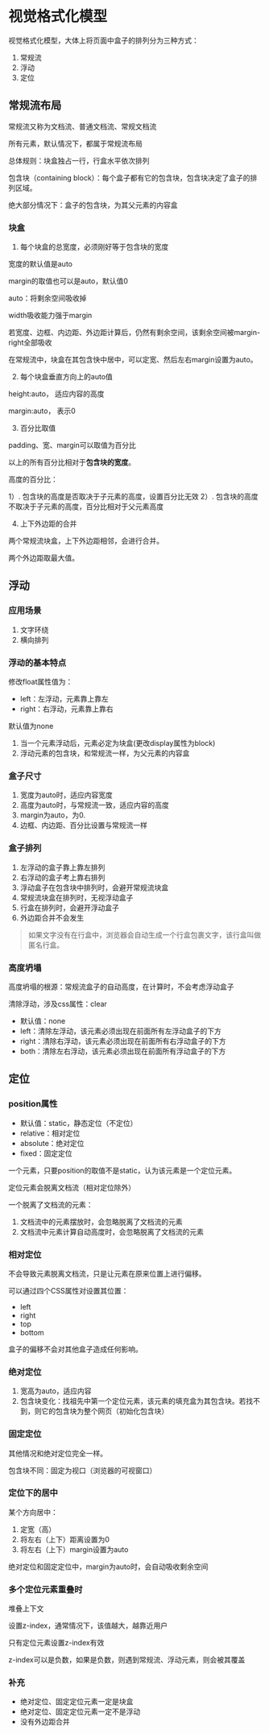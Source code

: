 # 视觉格式化模型

视觉格式化模型，大体上将页面中盒子的排列分为三种方式：

1. 常规流
2. 浮动
3. 定位

## 常规流布局

常规流又称为文档流、普通文档流、常规文档流

所有元素，默认情况下，都属于常规流布局

总体规则：块盒独占一行，行盒水平依次排列

包含块（containing block）：每个盒子都有它的包含块，包含块决定了盒子的排列区域。

绝大部分情况下：盒子的包含块，为其父元素的内容盒

### 块盒

1. 每个块盒的总宽度，必须刚好等于包含块的宽度

宽度的默认值是auto

margin的取值也可以是auto，默认值0

auto：将剩余空间吸收掉

width吸收能力强于margin

若宽度、边框、内边距、外边距计算后，仍然有剩余空间，该剩余空间被margin-right全部吸收

在常规流中，块盒在其包含快中居中，可以定宽、然后左右margin设置为auto。

2. 每个块盒垂直方向上的auto值

height:auto， 适应内容的高度

margin:auto， 表示0

3. 百分比取值

padding、宽、margin可以取值为百分比

以上的所有百分比相对于**包含块的宽度**。

高度的百分比：

1）. 包含块的高度是否取决于子元素的高度，设置百分比无效
2）. 包含块的高度不取决于子元素的高度，百分比相对于父元素高度

4. 上下外边距的合并

两个常规流块盒，上下外边距相邻，会进行合并。

两个外边距取最大值。



## 浮动
### 应用场景
1. 文字环绕
2. 横向排列

### 浮动的基本特点

修改float属性值为：

- left：左浮动，元素靠上靠左
- right：右浮动，元素靠上靠右

默认值为none

1. 当一个元素浮动后，元素必定为块盒(更改display属性为block)
2. 浮动元素的包含块，和常规流一样，为父元素的内容盒

### 盒子尺寸

1. 宽度为auto时，适应内容宽度
2. 高度为auto时，与常规流一致，适应内容的高度
3. margin为auto，为0.
4. 边框、内边距、百分比设置与常规流一样

### 盒子排列

1. 左浮动的盒子靠上靠左排列
2. 右浮动的盒子考上靠右排列
3. 浮动盒子在包含块中排列时，会避开常规流块盒
4. 常规流块盒在排列时，无视浮动盒子
5. 行盒在排列时，会避开浮动盒子
6. 外边距合并不会发生

> 如果文字没有在行盒中，浏览器会自动生成一个行盒包裹文字，该行盒叫做匿名行盒。

### 高度坍塌

高度坍塌的根源：常规流盒子的自动高度，在计算时，不会考虑浮动盒子

清除浮动，涉及css属性：clear

- 默认值：none
- left：清除左浮动，该元素必须出现在前面所有左浮动盒子的下方
- right：清除右浮动，该元素必须出现在前面所有右浮动盒子的下方
- both：清除左右浮动，该元素必须出现在前面所有浮动盒子的下方

## 定位
### position属性

- 默认值：static，静态定位（不定位）
- relative：相对定位
- absolute：绝对定位
- fixed：固定定位

一个元素，只要position的取值不是static，认为该元素是一个定位元素。

定位元素会脱离文档流（相对定位除外）

一个脱离了文档流的元素：

1. 文档流中的元素摆放时，会忽略脱离了文档流的元素
2. 文档流中元素计算自动高度时，会忽略脱离了文档流的元素

### 相对定位

不会导致元素脱离文档流，只是让元素在原来位置上进行偏移。

可以通过四个CSS属性对设置其位置：

- left
- right
- top
- bottom

盒子的偏移不会对其他盒子造成任何影响。

### 绝对定位

1. 宽高为auto，适应内容
2. 包含块变化：找祖先中第一个定位元素，该元素的填充盒为其包含块。若找不到，则它的包含块为整个网页（初始化包含块）

### 固定定位

其他情况和绝对定位完全一样。

包含块不同：固定为视口（浏览器的可视窗口）


### 定位下的居中

某个方向居中：

1. 定宽（高）
2. 将左右（上下）距离设置为0
3. 将左右（上下）margin设置为auto

绝对定位和固定定位中，margin为auto时，会自动吸收剩余空间

### 多个定位元素重叠时

堆叠上下文

设置z-index，通常情况下，该值越大，越靠近用户

只有定位元素设置z-index有效

z-index可以是负数，如果是负数，则遇到常规流、浮动元素，则会被其覆盖

### 补充

- 绝对定位、固定定位元素一定是块盒
- 绝对定位、固定定位元素一定不是浮动
- 没有外边距合并